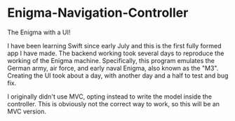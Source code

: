# Enigma-Navigation-Controller
The Enigma with a UI!

I have been learning Swift since early July and this is the first fully formed app I have made.
The backend working took several days to reproduce the working of the Enigma machine.
Specifically, this program emulates the German army, air force, and early naval Enigma, also known as the "M3".
Creating the UI took about a day, with another day and a half to test and bug fix.

I originally didn't use MVC, opting instead to write the model inside the controller. This is obviously not the correct way to work, so this will be an MVC version.
